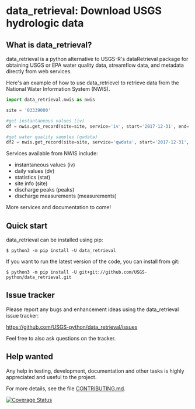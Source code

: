 data_retrieval: Download USGS hydrologic data
=============================================

What is data_retrieval?
-----------------------

data_retrieval is a python alternative to USGS-R's dataRetrieval package for obtaining USGS or EPA water quality data, streamflow data, and metadata directly from web services.

Here's an example of how to use data_retrievel to retrieve data from the National Water Information System (NWIS).

```python
import data_retrieval.nwis as nwis

site = '03339000'

#get instantaneous values (iv)
df = nwis.get_record(site=site, service='iv', start='2017-12-31', end='2018-01-01')

#get water quality samples (qwdata)
df2 = nwis.get_record(site=site, service='qwdata', start='2017-12-31', end='2018-01-01')
```
Services available from NWIS include:
- instantaneous values (iv)
- daily values (dv)
- statistics (stat)
- site info (site)
- discharge peaks (peaks)
- discharge measurements (measurements)

More services and documentation to come!

Quick start
-----------

data_retrieval can be installed using pip:

    $ python3 -m pip install -U data_retrieval

If you want to run the latest version of the code, you can install from git:

    $ python3 -m pip install -U git+git://github.com/USGS-python/data_retrieval.git

Issue tracker
-------------

Please report any bugs and enhancement ideas using the data_retrieval issue
tracker:

  https://github.com/USGS-python/data_retrieval/issues

Feel free to also ask questions on the tracker.


Help wanted
-----------

Any help in testing, development, documentation and other tasks is
highly appreciated and useful to the project. 

For more details, see the file [CONTRIBUTING.md](CONTRIBUTING.md).



[![Coverage Status](https://coveralls.io/repos/github/thodson-usgs/data_retrieval/badge.svg?branch=master)](https://coveralls.io/github/thodson-usgs/data_retrieval?branch=master)

